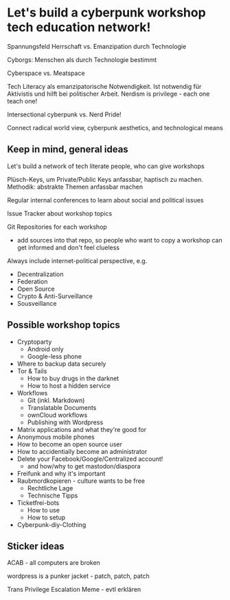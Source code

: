 # Let's build a cyberpunk workshop tech education network!

Spannungsfeld Herrschaft vs. Emanzipation durch Technologie

Cyborgs: Menschen als durch Technologie bestimmt

Cyberspace vs. Meatspace

Tech Literacy als emanzipatorische Notwendigkeit.
Ist notwendig für Aktivistis und hilft bei politischer Arbeit.
Nerdism is privilege - each one teach one!

Intersectional cyberpunk vs. Nerd Pride!

Connect radical world view, cyberpunk aesthetics, and technological means

## Keep in mind, general ideas

Let's build a network of tech literate people, who can give workshops

Plüsch-Keys, um Private/Public Keys anfassbar, haptisch zu machen.
Methodik: abstrakte Themen anfassbar machen

Regular internal conferences to learn about social and political issues

Issue Tracker about workshop topics

Git Repositories for each workshop
* add sources into that repo, so people who want to copy a workshop
  can get informed and don't feel clueless

Always include internet-political perspective, e.g.
* Decentralization
* Federation
* Open Source
* Crypto & Anti-Surveillance
* Sousveillance

## Possible workshop topics

* Cryptoparty
  * Android only
  * Google-less phone
* Where to backup data securely
* Tor & Tails
  * How to buy drugs in the darknet
  * How to host a hidden service
* Workflows 
  * Git (inkl. Markdown)
  * Translatable Documents
  * ownCloud workflows
  * Publishing with Wordpress
* Matrix applications and what they're good for
* Anonymous mobile phones
* How to become an open source user
* How to accidentially become an administrator
* Delete your Facebook/Google/Centralized account!
  * and how/why to get mastodon/diaspora
* Freifunk and why it's important
* Raubmordkopieren - culture wants to be free
  * Rechtliche Lage
  * Technische Tipps
* Ticketfrei-bots
  * How to use
  * How to setup
* Cyberpunk-diy-Clothing

## Sticker ideas

ACAB - all computers are broken

wordpress is a punker jacket - patch, patch, patch

Trans Privilege Escalation Meme - evtl erklären

